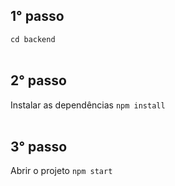 ## 1° passo
`cd backend`
<br><br>

## 2° passo
Instalar as dependências
`npm install`
<br><br>

## 3° passo
Abrir o projeto
`npm start`